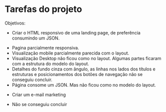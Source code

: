 # Tarefas do projeto

Objetivos:

- Criar o HTML responsivo de uma landing page, de preferência consumindo um JSON.
* Pagina parcialmente responsiva.
* Visualização mobile parcialmente parecida com o layout.
* Visualização Desktop não ficou como no layout. Algumas partes ficaram com a estrutura do modelo do layout.  
* Detalhes do fundo cinza com ângulo, as linhas nos lados dos títulos e estruturas e posicionamentos dos botões de navegação não se conseguiu concluir.
* Página consome um JSON. Mas não ficou como no modelo do layout.

- Criar um e-mail marketing
* Não se conseguiu concluir
